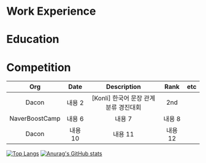 # Work Experience


# Education


# Competition
|Org|Date|Description|Rank|etc|
|:---:|:---:|:---:|:---:|:---:|
|Dacon|내용 2|[Konli] 한국어 문장 관계 분류 경진대회|2nd|
|NaverBoostCamp|내용 6|내용 7|내용 8|
|Dacon|내용 10|내용 11|내용 12|



[![Top Langs](https://github-readme-stats.vercel.app/api/top-langs/?username=MoonJaeHoon)](https://github.com/anuraghazra/github-readme-stats)
[![Anurag's GitHub stats](https://github-readme-stats.vercel.app/api?username=MoonJaeHoon&theme=blue-green&show_icons=true)](https://github.com/anuraghazra/github-readme-stats)
